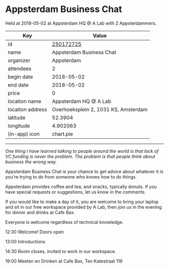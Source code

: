 # Appsterdam Business Chat
Held at 2018-05-02 at Appsterdam HQ @ A Lab with 2 Appsterdammers.
        
|Key|Value
|---|---|
|id|[250172725](https://www.meetup.com/appsterdam/events/250172725/)|
|name|Appsterdam Business Chat|
|organizer|Appsterdam|
|attendees|2|
|begin date|2018-05-02|
|end date|2018-05-02|
|price|0|
|location name|Appsterdam HQ @ A Lab|
|location address|Overhoeksplein 2, 1031 KS, Amsterdam|
|latitude|52.3904|
|longitude|4.902063|
|(in-app) icon|chart.pie|

---

*One thing I have learned talking to people around the world is that lack of VC funding is never the problem. The problem is that people think about business the wrong way.*

Appsterdam Business Chat is your chance to get advice about whatever it is you're trying to do from someone who knows how to do things.

Appsterdam provides coffee and tea, and snacks, typically donuts. If you have special requests or suggestions, let us know in the comments.

If you would like to make a day of it, you are welcome to bring your laptop and sit in our free workspace provided by A Lab, then join us in the evening for dinner and drinks at Cafe Bax.

Everyone is welcome regardless of technical knowledge.

12:30 Welcome! Doors open

13:00 Introductions

14:30 Room closes, invited to work in our workspace.

19:00 Meeten en Drinken at Cafe Bax, Ten Katestraat 119


